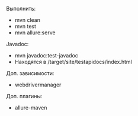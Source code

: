 Выполнить:
- mvn clean
- mvn test
- mvn allure:serve

Javadoc:
- mvn javadoc:test-javadoc
- Находятся в /target/site/testapidocs/index.html

Доп. зависимости:
- webdrivermanager

Доп. плагины:
- allure-maven

